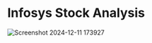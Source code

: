 # Infosys Stock Analysis
![Screenshot 2024-12-11 173927](https://github.com/user-attachments/assets/3925a3ea-c7fc-4ceb-8517-f3a5680b32a1)

